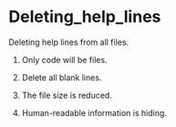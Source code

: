 # Deleting_help_lines
Deleting help lines from all files. 

1. Only code will be files. 

2. Delete all blank lines. 

3. The file size is reduced. 

4. Human-readable information is hiding.
